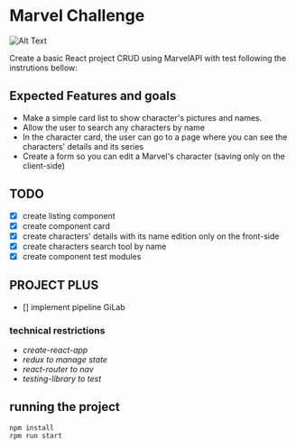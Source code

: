 # Marvel Challenge

![Alt Text](https://media1.giphy.com/media/BxgZtxVdsD2Cs/source.gif)

Create a basic React project CRUD using MarvelAPI with test following the instrutions bellow:

## **Expected Features and goals**

- Make a simple card list to show character's pictures and names.
- Allow the user to search any characters by name
- In the character card, the user can go to a page where you can see the characters' details and its series
- Create a form so you can edit a Marvel's character (saving only on the client-side)

## **TODO**

- [x] create listing component
- [x] create component card 
- [x] create characters' details with its name edition only on the front-side
- [x] create characters search tool  by name
- [x] create component test modules

## **PROJECT PLUS**

- [] implement pipeline GiLab

### technical restrictions

- *create-react-app*
- *redux to manage state*
- *react-router to nav*
- *testing-library to test*

## running the project

```
npm install
rpm run start
```
